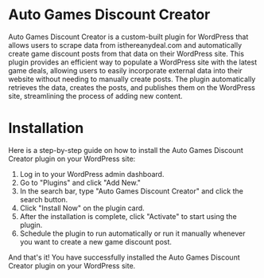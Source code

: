 # Auto Games Discount Creator
Auto Games Discount Creator is a custom-built plugin for WordPress that allows users to scrape data from isthereanydeal.com and automatically create game discount posts from that data on their WordPress site. This plugin provides an efficient way to populate a WordPress site with the latest game deals, allowing users to easily incorporate external data into their website without needing to manually create posts. The plugin automatically retrieves the data, creates the posts, and publishes them on the WordPress site, streamlining the process of adding new content.
# Installation

Here is a step-by-step guide on how to install the Auto Games Discount Creator plugin on your WordPress site:

1. Log in to your WordPress admin dashboard.
2. Go to "Plugins" and click "Add New."
3. In the search bar, type "Auto Games Discount Creator" and click the search button.
4. Click "Install Now" on the plugin card.
5. After the installation is complete, click "Activate" to start using the plugin.
6. Schedule the plugin to run automatically or run it manually whenever you want to create a new game discount post.

And that's it! You have successfully installed the Auto Games Discount Creator plugin on your WordPress site.







